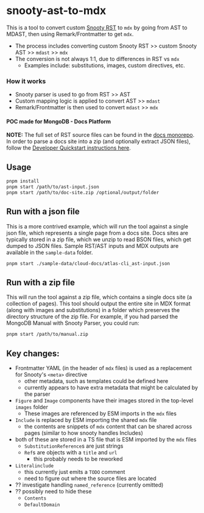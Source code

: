 # snooty-ast-to-mdx

This is a tool to convert custom [Snooty RST](https://github.com/mongodb/snooty-parser) to `mdx` by going from AST to MDAST, then using Remark/Frontmatter to get `mdx`.

- The process includes converting custom Snooty RST >> custom Snooty AST >> `mdast` >> `mdx`
- The conversion is not always 1:1, due to differences in RST vs `mdx`
  - Examples include: substitutions, images, custom directives, etc.

### How it works

- Snooty parser is used to go from RST >> AST
- Custom mapping logic is applied to convert AST >> `mdast`
- Remark/Frontmatter is then used to convert `mdast` >> `mdx`

#### POC made for MongoDB - Docs Platform

**NOTE:** The full set of RST source files can be found in the [docs monorepo](https://github.com/mongodb/docs). In order to parse a docs site into a zip (and optionally extract JSON files), follow the [Developer Quickstart instructions here](https://github.com/mongodb/snooty?tab=readme-ov-file#developer-quickstart).

## Usage

```bash
pnpm install
pnpm start /path/to/ast-input.json
pnpm start /path/to/doc-site.zip /optional/output/folder
```

## Run with a json file

This is a more contrived example, which will run the tool against a single json file, which represents a single page from a docs site. Docs sites are typically stored in a zip file, which we unzip to read BSON files, which get dumped to JSON files. Sample RST/AST inputs and MDX outputs are available in the `sample-data` folder.

```bash
pnpm start ./sample-data/cloud-docs/atlas-cli_ast-input.json
```

## Run with a zip file

This will run the tool against a zip file, which contains a single docs site (a collection of pages). This tool should output the entire site in MDX format (along with images and substitutions) in a folder which preserves the directory structure of the zip file. For example, if you had parsed the MongoDB Manual with Snooty Parser, you could run:

```bash
pnpm start /path/to/manual.zip
```

## Key changes:
- Frontmatter YAML (in the header of `mdx` files) is used as a replacement for Snooty's `<meta>` directive
  - other metadata, such as templates could be defined here
  - currently appears to have extra metadata that might be calculated by the parser
- `Figure` and `Image` components have their images stored in the top-level `images` folder
  - These images are referenced by ESM imports in the `mdx` files
- `Include` is replaced by ESM importing the shared `mdx` file
  - the contents are snippets of `mdx` content that can be shared across pages (similar to how snooty handles Includes)
- both of these are stored in a TS file that is ESM imported by the `mdx` files
  - `SubstitutionReference`s are just strings
  - `Ref`s are objects with a `title` and `url`
    - this probably needs to be reworked
- `Literalinclude`
  - this currently just emits a `TODO` comment
  - need to figure out where the source files are located
- ?? investigate handling `named_reference` (currently omitted)
- ?? possibly need to hide these
  - `Contents`
  - `DefaultDomain`
